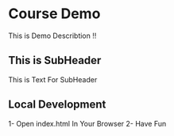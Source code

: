 # Course Demo

This is Demo Describtion !!

## This is SubHeader

This is Text For SubHeader

## Local Development

1- Open index.html In Your Browser
2- Have Fun
